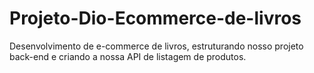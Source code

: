 # Projeto-Dio-Ecommerce-de-livros
Desenvolvimento de e-commerce de livros, estruturando nosso projeto back-end e criando a nossa API de listagem de produtos.
